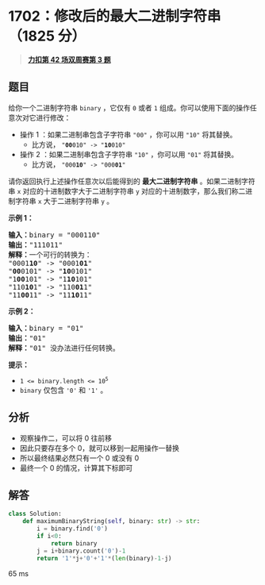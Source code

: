 # 1702：修改后的最大二进制字符串（1825 分）


> <u>**[力扣第 42 场双周赛第 3 题](https://leetcode.cn/problems/maximum-binary-string-after-change/)**</u>

## 题目

<p>给你一个二进制字符串 <code>binary</code> ，它仅有 <code>0</code> 或者 <code>1</code> 组成。你可以使用下面的操作任意次对它进行修改：</p>

<ul>
<li>操作 1 ：如果二进制串包含子字符串 <code>"00"</code> ，你可以用 <code>"10"</code> 将其替换。

<ul>
<li>比方说， <code>"<strong>00</strong>010" -> "<strong>10</strong>010"</code></li>
</ul>
</li>
<li>操作 2 ：如果二进制串包含子字符串 <code>"10"</code> ，你可以用 <code>"01"</code> 将其替换。
<ul>
<li>比方说， <code>"000<strong>10</strong>" -> "000<strong>01</strong>"</code></li>
</ul>
</li>
</ul>

<p>请你返回执行上述操作任意次以后能得到的 <strong>最大二进制字符串</strong> 。如果二进制字符串 <code>x</code> 对应的十进制数字大于二进制字符串 <code>y</code> 对应的十进制数字，那么我们称二进制字符串<em> </em><code>x</code><em> </em>大于二进制字符串<em> </em><code>y</code><em> </em>。</p>



<p><strong>示例 1：</strong></p>

<pre>
<b>输入：</b>binary = "000110"
<b>输出：</b>"111011"
<b>解释：</b>一个可行的转换为：
"0001<strong>10</strong>" -> "0001<strong>01</strong>"
"<strong>00</strong>0101" -> "<strong>10</strong>0101"
"1<strong>00</strong>101" -> "1<strong>10</strong>101"
"110<strong>10</strong>1" -> "110<strong>01</strong>1"
"11<strong>00</strong>11" -> "11<strong>10</strong>11"
</pre>

<p><strong>示例 2：</strong></p>

<pre>
<b>输入：</b>binary = "01"
<b>输出：</b>"01"
<b>解释：</b>"01" 没办法进行任何转换。
</pre>



<p><strong>提示：</strong></p>

<ul>
<li><code>1 <= binary.length <= 10<sup>5</sup></code></li>
<li><code>binary</code> 仅包含 <code>'0'</code> 和 <code>'1'</code> 。</li>
</ul>


## 分析

- 观察操作二，可以将 0 往前移
- 因此只要存在多个 0，就可以移到一起用操作一替换
- 所以最终结果必然只有一个 0 或没有 0
- 最终一个 0 的情况，计算其下标即可

## 解答


```python
class Solution:
    def maximumBinaryString(self, binary: str) -> str:
        i = binary.find('0')
        if i<0:
            return binary
        j = i+binary.count('0')-1
        return '1'*j+'0'+'1'*(len(binary)-1-j)
```
65 ms
